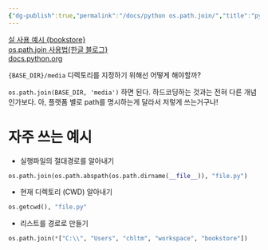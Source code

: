 ```yaml
---
{"dg-publish":true,"permalink":"/docs/python os.path.join/","title":"python os.path.join"}
---
```


[실 사용 예시 {bookstore}](https://github.com/ESTsoft-Book-Project/bookstore/pull/44/files#diff-4392745abac424baa573e9c60413308af753eb912be194dfc224f1e71e81ef98R133)  
[os.path.join 사용법{한글 블로그}](https://engineer-mole.tistory.com/188)  
[docs.python.org](https://docs.python.org/3/library/os.path.html)

`{BASE_DIR}/media` 디렉토리를 지정하기 위해선 어떻게 해야할까?

`os.path.join(BASE_DIR, 'media')` 하면 된다. 하드코딩하는 것과는 전혀 다른 개념인가보다. 아, 플랫폼 별로 path를 명시하는게 달라서 저렇게 쓰는거구나!

# 자주 쓰는 예시

- 실행파일의 절대경로를 알아내기

```python
os.path.join(os.path.abspath(os.path.dirname(__file__)), "file.py")
```

- 현재 디렉토리 (CWD) 알아내기

```python
os.getcwd(), "file.py"
```

- 리스트를 경로로 만들기

```python
os.path.join(*["C:\\", "Users", "chltm", "workspace", "bookstore"])
```
